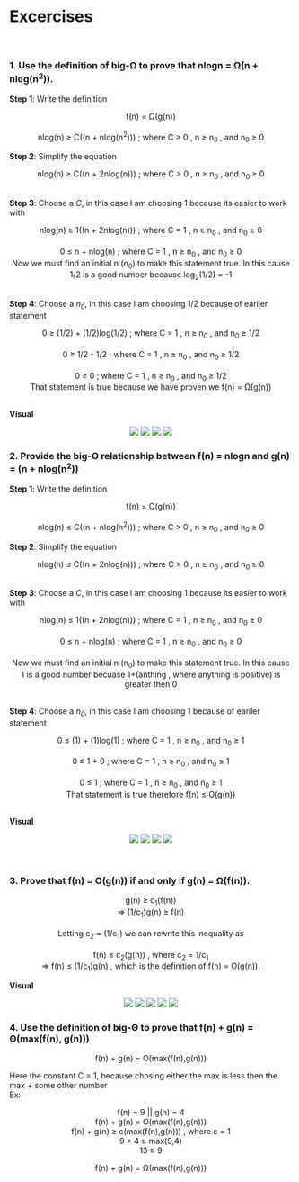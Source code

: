 # Excercises
<br>

### 1. Use the deﬁnition of big-Ω to prove that nlogn = Ω(n + nlog(n<sup>2</sup>)). 
<b>Step 1</b>: Write the definition<br>
<p align="center">
f(n) = Ω(g(n))<br><br>
nlog(n) &#8805; C((n + nlog(n<sup>2</sup>))) ; where C &#62; 0 , n &#8805; n<sub>0</sub> , and n<sub>0</sub> &#8805; 0
</p>

<b>Step 2</b>: Simplify the equation<br>
<p align="center">
nlog(n) &#8805; C((n + 2nlog(n))) ; where C &#62; 0 , n &#8805; n<sub>0</sub> , and n<sub>0</sub> &#8805; 0<br><br>
</p>

<b>Step 3</b>: Choose a <i>C</i>, in this case I am choosing 1 because its easier to work with<br>
<p align="center">
nlog(n) &#8805; 1((n + 2nlog(n))) ; where C = 1 , n &#8805; n<sub>0</sub> , and n<sub>0</sub> &#8805; 0<br><br>
0 &#8804; n + nlog(n) ; where C = 1 , n &#8805; n<sub>0</sub> , and n<sub>0</sub> &#8805; 0<br>
Now we must find an initial n (n<sub>0</sub>) to make this statement true. In this cause 1/2 is a good number because log<sub>2</sub>(1/2) = -1<br><br>
</p>

<b>Step 4</b>: Choose a <i>n<sub>0</sub></i>, in this case I am choosing 1/2 because of eariler statement<br>
<p align="center">
0 &#8805; (1/2) + (1/2)log(1/2) ; where C = 1 , n &#8805; n<sub>0</sub> , and n<sub>0</sub> &#8805; 1/2<br><br>
0 &#8805; 1/2 - 1/2 ; where C = 1 , n &#8805; n<sub>0</sub> , and n<sub>0</sub> &#8805; 1/2<br><br>
0 &#8805; 0 ; where C = 1 , n &#8805; n<sub>0</sub> , and n<sub>0</sub> &#8805; 1/2<br>That statement is true because we have proven we f(n) = &#937;(g(n))<br><br>

<b>Visual</b>
<p align="center">
  <img src="https://user-images.githubusercontent.com/13907836/52300498-d6cc4a80-293c-11e9-99b5-1d48405c5e54.png">
  <img src="https://user-images.githubusercontent.com/13907836/52300523-e481d000-293c-11e9-8210-6a8cf4c2fbec.png">
  <img src="https://user-images.githubusercontent.com/13907836/52300538-f499af80-293c-11e9-9750-26fabd0ee1d9.png">
  <img src="https://user-images.githubusercontent.com/13907836/52300563-02e7cb80-293d-11e9-850a-4b39491c6ab9.png">
</p>

### 2. Provide the big-O relationship between  f(n) = nlogn and g(n) = (n + nlog(n<sup>2</sup>))
<b>Step 1</b>: Write the definition<br>
<p align="center">
f(n) = O(g(n))<br><br>
nlog(n) &#8804; C((n + nlog(n<sup>2</sup>))) ; where C &#62; 0 , n &#8805; n<sub>0</sub> , and n<sub>0</sub> &#8805; 0
</p>

<b>Step 2</b>: Simplify the equation<br>
<p align="center">
nlog(n) &#8804; C((n + 2nlog(n))) ; where C &#62; 0 , n &#8805; n<sub>0</sub> , and n<sub>0</sub> &#8805; 0<br><br>
</p>

<b>Step 3</b>: Choose a <i>C</i>, in this case I am choosing 1 because its easier to work with<br>
<p align="center">
nlog(n) &#8804; 1((n + 2nlog(n))) ; where C = 1 , n &#8805; n<sub>0</sub> , and n<sub>0</sub> &#8805; 0<br><br>
0 &#8804; n + nlog(n) ; where C = 1 , n &#8805; n<sub>0</sub> , and n<sub>0</sub> &#8805; 0<br><br>
Now we must find an initial n (n<sub>0</sub>) to make this statement true. In this cause 1 is a good number becuase 1+(anthing , where anything is positive) is greater then 0<br><br>
</p>

<b>Step 4</b>: Choose a <i>n<sub>0</sub></i>, in this case I am choosing 1 because of eariler statement<br>
<p align="center">
0 &#8804; (1) + (1)log(1) ; where C = 1 , n &#8805; n<sub>0</sub> , and n<sub>0</sub> &#8805; 1<br><br>
0 &#8804; 1 + 0 ; where C = 1 , n &#8805; n<sub>0</sub> , and n<sub>0</sub> &#8805; 1<br><br>
0 &#8804; 1 ; where C = 1 , n &#8805; n<sub>0</sub> , and n<sub>0</sub> &#8805; 1<br>That statement is true therefore f(n) &#8804; O(g(n))<br><br>
</p>
<b>Visual</b>
<p align="center">
  <img src="https://user-images.githubusercontent.com/13907836/52298656-50ae0500-2938-11e9-9b77-c1d3fb663b4e.png">
  <img src="https://user-images.githubusercontent.com/13907836/52298712-7e934980-2938-11e9-8a71-4692dbd38e3f.png">
  <img src="https://user-images.githubusercontent.com/13907836/52298790-a8e50700-2938-11e9-8d9d-14f214dda186.png">
  <img src="https://user-images.githubusercontent.com/13907836/52298941-1729c980-2939-11e9-9ffc-bd579185ec97.png">
</p>

<br>

### 3. Prove that f(n) = O(g(n)) if and only if g(n) = Ω(f(n)).<br>
<p align="center">
g(n) &#8805; c<sub>1</sub>(f(n))<br>
=> (1/c<sub>1</sub>)g(n) &#8805; f(n)<br>
<br>
Letting c<sub>2</sub> = (1/c<sub>1</sub>) we can rewrite this inequality as <br><br>
f(n) &#8804; c<sub>2</sub>(g(n)) , where c<sub>2</sub> = 1/c<sub>1</sub><br>
=> f(n) &#8804; (1/c<sub>1</sub>)g(n) , which is the definition of f(n) = O(g(n)).
</p>
<b>Visual</b>
<p align="center">
  <img src="https://user-images.githubusercontent.com/13907836/52322194-04d97b00-298d-11e9-940e-2d62b87acbe3.png">
  <img src="https://user-images.githubusercontent.com/13907836/52322221-220e4980-298d-11e9-8a89-bf56c734e6bd.png">
  <img src="https://user-images.githubusercontent.com/13907836/52322276-54b84200-298d-11e9-823b-26a9981a6053.png">
  <img src="https://user-images.githubusercontent.com/13907836/52322283-5f72d700-298d-11e9-814a-c6727f2b03ba.png">
  <img src="https://user-images.githubusercontent.com/13907836/52322775-35baaf80-298f-11e9-9ad8-20d598838ebf.png">
</p>

### 4. Use the definition of big-Θ to prove that f(n) + g(n) = Θ(max(f(n), g(n)))<br>
<p align="center">
f(n) + g(n) = O(max(f(n),g(n)))
</p>
Here the constant C = 1, because chosing either the max is less then the max + some other number<br>
Ex:<br>
<p align="center">
f(n) = 9 || g(n) = 4 <br>
f(n) + g(n) = O(max(f(n),g(n))) <br>
f(n) + g(n) &#8805; c(max(f(n),g(n))) , where c = 1 <br>
9 + 4 &#8805; max(9,4) <br>
13 &#8805; 9 <br>
</p>

<p align="center">
f(n) + g(n) = Ω(max(f(n),g(n)))
</p>